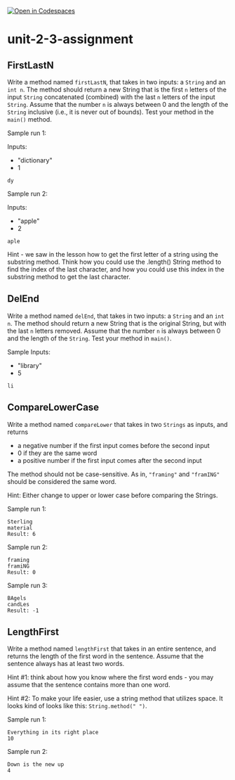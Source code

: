 [![Open in Codespaces](https://classroom.github.com/assets/launch-codespace-2972f46106e565e64193e422d61a12cf1da4916b45550586e14ef0a7c637dd04.svg)](https://classroom.github.com/open-in-codespaces?assignment_repo_id=16212706)
# unit-2-3-assignment

## FirstLastN
Write a method named `firstLastN`, that takes in two inputs: a `String` and an `int n`.  The method should return a new String that is the first `n` letters of the input `String` concatenated (combined) with the last `n` letters of the input `String`.  Assume that the number `n` is always between 0 and the length of the `String` inclusive
 (i.e., it is never out of bounds).  Test your method in the `main()` method.

Sample run 1:

Inputs:
* "dictionary"
* 1
```
dy
```
Sample run 2:

Inputs:
* "apple"
* 2
```
aple
```
Hint - we saw in the lesson how to get the first letter of a string using the substring method. Think how you could use the .length() String method to find the index of the last character, and how you could use this index in the substring method to get the last character.

## DelEnd
Write a method named `delEnd`, that takes in two inputs: a `String` and an `int n`.  The method should return a new String that is the original String, but with the last `n` letters removed.  Assume that the number `n` is always between 0 and the length of the `String`.  Test your method in `main()`.

Sample Inputs:
* "library"
* 5
```
li
```

## CompareLowerCase
Write a method named `compareLower` that takes in two `Strings` as inputs, and returns
* a negative number if the first input comes before the second input
* 0 if they are the same word
* a positive number if the first input comes after the second input

The method should not be case-sensitive.  As in, `"framing"` and `"framING"` should be considered the same word.

Hint: Either change to upper or lower case before comparing the Strings.

Sample run 1:
```
Sterling
material
Result: 6
```

Sample run 2:
```
framing
framiNG
Result: 0
```

Sample run 3:
```
BAgels
candLes
Result: -1
```

## LengthFirst
Write a method named `lengthFirst` that takes in an entire sentence, and returns the length of the first word in the sentence.  Assume that the sentence always has at least two words.

Hint #1: think about how you know where the first word ends - you may assume that the sentence contains more than one word.

Hint #2: To make your life easier, use a string method that utilizes space. It looks kind of looks like this: `String.method(" ")`.

Sample run 1:
```
Everything in its right place
10
```

Sample run 2:
```
Down is the new up
4
```
